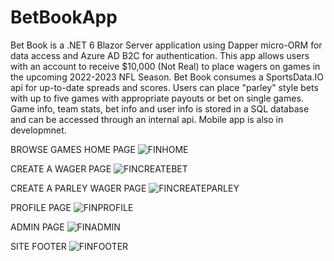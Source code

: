 # BetBookApp
Bet Book is a .NET 6 Blazor Server application using Dapper micro-ORM for data access and Azure AD B2C for authentication. This app allows users with an account to receive $10,000 (Not Real) to place wagers on games in the upcoming 2022-2023 NFL Season. Bet Book consumes a SportsData.IO api for up-to-date spreads and scores. Users can place "parley" style bets with up to five games with appropriate payouts or bet on single games. Game info, team stats, bet info and user info is stored in a SQL database and can be accessed through an internal api. Mobile app is also in developmnet.

BROWSE GAMES HOME PAGE
![FINHOME](https://user-images.githubusercontent.com/95720340/182922891-ca92b586-677a-46c3-833c-31a251bb2ba2.png)

CREATE A WAGER PAGE
![FINCREATEBET](https://user-images.githubusercontent.com/95720340/182922885-82915ce7-de2c-4802-af3a-68b44fe659fa.png)

CREATE A PARLEY WAGER PAGE
![FINCREATEPARLEY](https://user-images.githubusercontent.com/95720340/182922878-73b1076f-617a-400b-8c88-578ddb0697cb.png)

PROFILE PAGE
![FINPROFILE](https://user-images.githubusercontent.com/95720340/182922868-be4d0350-f281-4d68-94b6-4775b58f53d4.png)

ADMIN PAGE
![FINADMIN](https://user-images.githubusercontent.com/95720340/182922911-593828d0-4227-4a92-a988-228efcc0f1ff.png)

SITE FOOTER
![FINFOOTER](https://user-images.githubusercontent.com/95720340/182922902-7c63c9b8-0bd2-4098-ac1c-f81d1c01e87e.png)

































